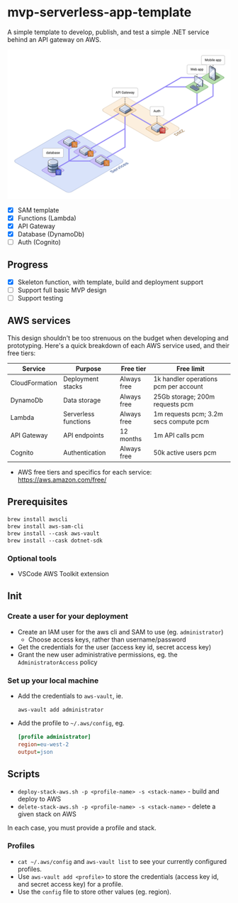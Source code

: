 # mvp-serverless-app-template

A simple template to develop, publish, and test a simple .NET service behind an API gateway on AWS.

![A diagram illustrating several services, each with access to a database; behind an API gateway, which has access to an auth service. A web app and mobile app both have access to the API Gateway and auth service, too.](documentation/images/rocket-mvp.png "A diagram illustrating several services, each with access to a database; behind an API gateway, which has access to an auth service. A web app and mobile app both have access to the API Gateway and auth service, too.")

- [x] SAM template
- [x] Functions (Lambda)
- [x] API Gateway
- [x] Database (DynamoDb)
- [ ] Auth (Cognito)

## Progress

- [x] Skeleton function, with template, build and deployment support
- [ ] Support full basic MVP design
- [ ] Support testing

## AWS services

This design shouldn't be too strenuous on the budget when developing and prototyping. Here's a quick breakdown of each AWS service used, and their free tiers:

| Service | Purpose | Free tier | Free limit |
|-|-|-|-|
| CloudFormation | Deployment stacks | Always free | 1k handler operations pcm per account |
| DynamoDb | Data storage | Always free | 25Gb storage; 200m requests pcm |
| Lambda | Serverless functions | Always free | 1m requests pcm; 3.2m secs compute pcm |
| API Gateway | API endpoints | 12 months | 1m API calls pcm |
| Cognito | Authentication | Always free | 50k active users pcm |

* AWS free tiers and specifics for each service: https://aws.amazon.com/free/

## Prerequisites

```shell
brew install awscli
brew install aws-sam-cli
brew install --cask aws-vault
brew install --cask dotnet-sdk
```

### Optional tools

* VSCode AWS Toolkit extension

## Init

### Create a user for your deployment

* Create an IAM user for the aws cli and SAM to use (eg. `administrator`)
  * Choose access keys, rather than username/password
* Get the credentials for the user (access key id, secret access key)
* Grant the new user administrative permissions, eg. the `AdministratorAccess` policy

### Set up your local machine

* Add the credentials to `aws-vault`, ie.
  ```shell
  aws-vault add administrator
  ```
* Add the profile to `~/.aws/config`, eg.
  ```ini
  [profile administrator]
  region=eu-west-2
  output=json
  ```

## Scripts

* `deploy-stack-aws.sh -p <profile-name> -s <stack-name>` - build and deploy to AWS
* `delete-stack-aws.sh -p <profile-name> -s <stack-name>` - delete a given stack on AWS

In each case, you must provide a profile and stack.

### Profiles

* `cat ~/.aws/config` and `aws-vault list` to see your currently configured profiles.
* Use `aws-vault add <profile>` to store the credentials (access key id, and secret access key) for a profile.
* Use the `config` file to store other values (eg. region).
